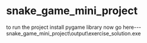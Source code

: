 # snake_game_mini_project
to run the project install pygame library
now go here---snake_game_mini_project\output\exercise_solution.exe
